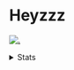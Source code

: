 # Heyzzz  

[![.](https://skillicons.dev/icons?i=js,java)](https://skillicons.dev)  

<details>
<summary>Stats</summary
<!--START_SECTION:waka-->

```txt
TypeScript   9 hrs 45 mins   ████████████████████▒░░░░   81.41 %
CSS          1 hr 6 mins     ██▒░░░░░░░░░░░░░░░░░░░░░░   09.24 %
JavaScript   36 mins         █▒░░░░░░░░░░░░░░░░░░░░░░░   05.04 %
Other        21 mins         ▓░░░░░░░░░░░░░░░░░░░░░░░░   03.02 %
JSON         6 mins          ▒░░░░░░░░░░░░░░░░░░░░░░░░   00.97 %
```

<!--END_SECTION:waka-->
</details>
